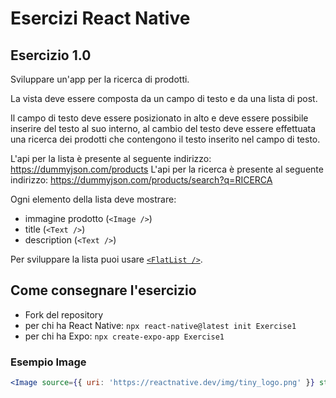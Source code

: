 # Esercizi React Native

## Esercizio 1.0

Sviluppare un'app per la ricerca di prodotti.

La vista deve essere composta da un campo di testo e da una lista di post.

Il campo di testo deve essere posizionato in alto e deve essere possibile inserire del testo al suo interno, al cambio del testo deve essere effettuata una ricerca dei prodotti che contengono il testo inserito nel campo di testo.

L'api per la lista è presente al seguente indirizzo: https://dummyjson.com/products
L'api per la ricerca è presente al seguente indirizzo: https://dummyjson.com/products/search?q=RICERCA

Ogni elemento della lista deve mostrare:
- immagine prodotto (`<Image />`)
- title (`<Text />`)
- description (`<Text />`)

Per sviluppare la lista puoi usare [`<FlatList />`](https://reactnative.dev/docs/flatlist).

## Come consegnare l'esercizio

- Fork del repository
- per chi ha React Native: `npx react-native@latest init Exercise1`
- per chi ha Expo: `npx create-expo-app Exercise1`


### Esempio Image

```jsx
<Image source={{ uri: 'https://reactnative.dev/img/tiny_logo.png' }} style={{ width: 50, height: 50 }} />

```
